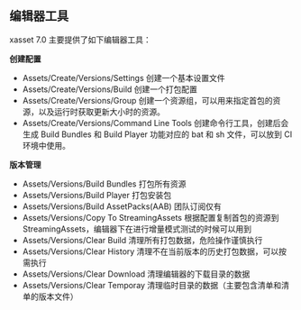 <!-- docs/tools -->
## 编辑器工具

xasset 7.0 主要提供了如下编辑器工具：

**创建配置**

- Assets/Create/Versions/Settings 创建一个基本设置文件
- Assets/Create/Versions/Build 创建一个打包配置
- Assets/Create/Versions/Group 创建一个资源组，可以用来指定首包的资源，以及运行时获取更新大小时的资源。
- Assets/Create/Versions/Command Line Tools 创建命令行工具，创建后会生成 Build Bundles 和 Build Player 功能对应的 bat 和 sh 文件，可以放到 CI 环境中使用。

**版本管理**

- Assets/Versions/Build Bundles 打包所有资源
- Assets/Versions/Build Player 打包安装包
- Assets/Versions/Build AssetPacks(AAB) 团队订阅仅有
- Assets/Versions/Copy To StreamingAssets 根据配置复制首包的资源到 StreamingAssets，编辑器下在进行增量模式测试的时候可以用到
- Assets/Versions/Clear Build 清理所有打包数据，危险操作谨慎执行
- Assets/Versions/Clear History 清理不在当前版本的历史打包数据，可以按需执行
- Assets/Versions/Clear Download 清理编辑器的下载目录的数据
- Assets/Versions/Clear Temporay 清理临时目录的数据（主要包含清单和清单的版本文件）